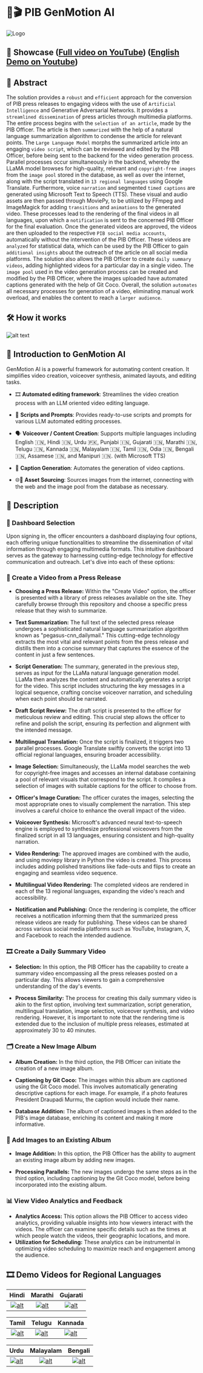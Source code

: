 
# 🚀🎬 PIB GenMotion AI
![Logo](https://res.cloudinary.com/dgccztjql/image/upload/v1695878803/sih/logo_2_ae2wwn.png)

## 🎥 Showcase ([Full video on YouTube](https://youtu.be/F-C8H0U3_QQ?feature=shared)) ([English Demo on Youtube](https://youtube.com/shorts/u4i3fN9t9cE?si=m5XGg4BN6sr-a7rG))

## 🌟 Abstract
The solution provides a `robust` and `efficient` approach for the conversion of PIB press releases to engaging videos with the use of `Artificial Intelligence` and Generative Adversarial Networks. It provides a `streamlined dissemination` of press articles through multimedia platforms. The entire process begins with the `selection of an article`, made by the PIB Officer. The article is then `summarized` with the help of a natural language summarization algorithm to condense the article for relevant points. The `Large Language Model` morphs the summarized article into an engaging `video script`, which can be reviewed and edited by the PIB Officer, before being sent to the backend for the video generation process. Parallel processes occur simultaneously in the backend, whereby the LLaMA model browses for high-quality, relevant and `copyright-free images` from the `image pool` stored in the database, as well as over the internet, along with the script translated in `13 regional languages` using Google Translate. Furthermore, voice `narration` and segmented `timed captions` are generated using Microsoft Text to Speech (TTS). These visual and audio assets are then passed through MoviePy, to be utilized by FFmpeg and ImageMagick for adding `transitions` and `animations` to the generated video. These processes lead to the rendering of the final videos in all languages, upon which a `notification` is sent to the concerned PIB Officer for the final evaluation. Once the generated videos are approved, the videos are then uploaded to the respective `PIB social media accounts`, automatically without the intervention of the PIB Officer. These videos are `analyzed` for statistical data, which can be used by the PIB Officer to gain `additional insights` about the outreach of the article on all social media platforms. The solution also allows the PIB Officer to create `daily summary videos`, adding highlighted videos for a particular day in a single video. The `image pool` used in the video generation process can be created and modified by the PIB Officer, where the images uploaded have automated captions generated with the help of Git Coco. Overall, the solution `automates` all necessary processes for generation of a video, eliminating manual work overload, and enables the content to reach a `larger audience`.

## 🛠️ How it works
![alt text](https://res.cloudinary.com/dgccztjql/image/upload/v1695877534/sih/Flowchart_25_hmaezg.png)
## 📝 Introduction to GenMotion AI 
GenMotion AI is a powerful framework for automating content creation. It simplifies video creation, voiceover synthesis, animated layouts, and editing tasks.

- 🎞️ **Automated editing framework**: Streamlines the video creation process with an LLM oriented video editing language.

- 📃 **Scripts and Prompts**: Provides ready-to-use scripts and prompts for various LLM automated editing processes.

- 🗣️ **Voiceover / Content Creation**: Supports multiple languages including English 🇮🇳, Hindi 🇮🇳, Urdu 🇵🇰, Punjabi 🇮🇳, Gujarati 🇮🇳, Marathi 🇮🇳, Telugu 🇮🇳, Kannada 🇮🇳, Malayalam 🇮🇳, Tamil 🇮🇳, Odia 🇮🇳, Bengali 🇮🇳, Assamese 🇮🇳, and Manipuri 🇮🇳. (with Microsoft TTS)

- 🔗 **Caption Generation**: Automates the generation of video captions.

- 🌐🎥 **Asset Sourcing**: Sources images from the internet, connecting with the web and the image pool from the database as necessary.

## 📄 Description
### 📇 Dashboard Selection
Upon signing in, the officer encounters a dashboard displaying four options, each offering unique functionalities to streamline the dissemination of vital information through engaging multimedia formats. This intuitive dashboard serves as the gateway to harnessing cutting-edge technology for effective communication and outreach. Let's dive into each of these options:

### 🎥 Create a Video from a Press Release
- **Choosing a Press Release:** Within the "Create Video" option, the officer is presented with a library of press releases available on the site. They carefully browse through this repository and choose a specific press release that they wish to summarize.

- **Text Summarization:** The full text of the selected press release undergoes a sophisticated natural language summarization algorithm known as "pegasus-cnn_dailymail." This cutting-edge technology extracts the most vital and relevant points from the press release and distills them into a concise summary that captures the essence of the content in just a few sentences.

- **Script Generation:** The summary, generated in the previous step, serves as input for the LLaMa natural language generation model. LLaMa then analyzes the content and automatically generates a script for the video. This script includes structuring the key messages in a logical sequence, crafting concise voiceover narration, and scheduling when each point should be narrated.

- **Draft Script Review:** The draft script is presented to the officer for meticulous review and editing. This crucial step allows the officer to refine and polish the script, ensuring its perfection and alignment with the intended message.

- **Multilingual Translation:** Once the script is finalized, it triggers two parallel processes. Google Translate swiftly converts the script into 13 official regional languages, ensuring broader accessibility.

- **Image Selection:** Simultaneously, the LLaMa model searches the web for copyright-free images and accesses an internal database containing a pool of relevant visuals that correspond to the script. It compiles a selection of images with suitable captions for the officer to choose from.

- **Officer's Image Curation:** The officer curates the images, selecting the most appropriate ones to visually complement the narration. This step involves a careful choice to enhance the overall impact of the video.

- **Voiceover Synthesis:** Microsoft's advanced neural text-to-speech engine is employed to synthesize professional voiceovers from the finalized script in all 13 languages, ensuring consistent and high-quality narration.

- **Video Rendering:** The approved images are combined with the audio, and using moviepy library in Python the video is created. This process includes adding polished transitions like fade-outs and flips to create an engaging and seamless video sequence.

- **Multilingual Video Rendering:** The completed videos are rendered in each of the 13 regional languages, expanding the video's reach and accessibility.

- **Notification and Publishing:** Once the rendering is complete, the officer receives a notification informing them that the summarized press release videos are ready for publishing. These videos can be shared across various social media platforms such as YouTube, Instagram, X, and Facebook to reach the intended audience.

### 🎞️ Create a Daily Summary Video
- **Selection:** In this option, the PIB Officer has the capability to create a summary video encompassing all the press releases posted on a particular day. This allows viewers to gain a comprehensive understanding of the day's events.

- **Process Similarity:** The process for creating this daily summary video is akin to the first option, involving text summarization, script generation, multilingual translation, image selection, voiceover synthesis, and video rendering. However, it is important to note that the rendering time is extended due to the inclusion of multiple press releases, estimated at approximately 30 to 40 minutes.

### 🗂️ Create a New Image Album
- **Album Creation:** In the third option, the PIB Officer can initiate the creation of a new image album.

- **Captioning by Git Coco:** The images within this album are captioned using the Git Coco model. This involves automatically generating descriptive captions for each image. For example, if a photo features President Draupadi Murmu, the caption would include their name.

- **Database Addition:** The album of captioned images is then added to the PIB's image database, enriching its content and making it more informative.

### 📸 Add Images to an Existing Album
- **Image Addition:** In this option, the PIB Officer has the ability to augment an existing image album by adding new images.

- **Processing Parallels:** The new images undergo the same steps as in the third option, including captioning by the Git Coco model, before being incorporated into the existing album.

### 📊 View Video Analytics and Feedback
- **Analytics Access:** This option allows the PIB Officer to access video analytics, providing valuable insights into how viewers interact with the videos. The officer can examine specific details such as the times at which people watch the videos, their geographic locations, and more.
- **Utilization for Scheduling:** These analytics can be instrumental in optimizing video scheduling to maximize reach and engagement among the audience.


<!-- ## ⚙️ Tech Stack

| Name                       | Description |
| -------------------------- | ------------------------------------------------------------ |
| ![alt](https://res.cloudinary.com/dgccztjql/image/upload/v1695885054/sih/next_mr8rav.png) | Next.js is a React framework used for building server-rendered web applications. It provides us with features like server-side rendering, routing, and static site generation. |
| ![alt](https://res.cloudinary.com/dgccztjql/image/upload/v1695886924/sih/tailwind_qnf2ru.png) | Tailwind CSS is a utility-first CSS framework that makes it easy to style web applications by applying predefined classes to HTML elements.It is used for styling our PIB portal. |
| ![alt](https://res.cloudinary.com/dgccztjql/image/upload/v1695886923/sih/Llama_qj9g44.png) | Your GitHub username |
| ![alt](https://res.cloudinary.com/dgccztjql/image/upload/v1695886925/sih/socket_ytu7lc.png) | Your full name |
| ![alt](https://res.cloudinary.com/dgccztjql/image/upload/v1695886924/sih/python_nua2jh.png) | Your full name |
| ![alt](https://res.cloudinary.com/dgccztjql/image/upload/v1695886923/sih/flask_rijl3d.png) | Full OSS license name |
| ![alt](https://res.cloudinary.com/dgccztjql/image/upload/v1695886924/sih/pytorch_nnpjph.png) | Use HTML to prettify your header |
| ![alt](https://res.cloudinary.com/dgccztjql/image/upload/v1695887707/sih/moviepy_rgdyvu.png) | Use table to wrap around About section |
| ![alt](https://res.cloudinary.com/dgccztjql/image/upload/v1695886924/sih/imagemagick_mmhymt.png) | Include Logo section. Only valid when `modern_header == y` |
| ![alt](https://res.cloudinary.com/dgccztjql/image/upload/v1695886923/sih/ffmpeg_cz9yvz.png) | Include section for badges |
| ![alt](https://res.cloudinary.com/dgccztjql/image/upload/v1695886925/sih/vtt_guwkhu.png) | Include Table of Contents |
| ![alt](https://res.cloudinary.com/dgccztjql/image/upload/v1695886923/sih/langchain_jfp0dg.png) | Include Screenshots section |
| ![alt](https://res.cloudinary.com/dgccztjql/image/upload/v1695886924/sih/node_zw9mby.png) | Include Project assistance section |
| ![alt](https://res.cloudinary.com/dgccztjql/image/upload/v1695886924/sih/mongodb_hjupcl.png) | Include Authors & contributors section | -->

## 🎞️ Demo Videos for Regional Languages

| Hindi                      | Marathi                    | Gujarati                   |                  
| :------------------------: | :------------------------: | :------------------------: |
| [![alt](https://res.cloudinary.com/dgccztjql/image/upload/v1696094794/sih/Hindi_qd2awi.png)](https://youtube.com/shorts/BVI6r8SXsTA?si=pdhGJoDfjgu4ufsp) | [![alt](https://res.cloudinary.com/dgccztjql/image/upload/v1696094795/sih/Marathi_xd4uwv.png)](https://youtube.com/shorts/wd-bRVdoGSs?si=IfaSJtMRsp7Lc_-u) | [![alt](https://res.cloudinary.com/dgccztjql/image/upload/v1696094794/sih/Gujarati_dbuvnt.png)](https://youtube.com/shorts/SnwbZYEC51w?si=ZHQvKLEUgNgpnQl0) | 

| Tamil                   | Telugu                      | Kannada                    |
| :------------------------: | :------------------------: | :------------------------: |
| [![alt](https://res.cloudinary.com/dgccztjql/image/upload/v1696094797/sih/Tamil_floxvg.png)](https://youtube.com/shorts/3Uw1WAbb2Xw?si=2cNjZgqK7HgiwuLL) | [![alt](https://res.cloudinary.com/dgccztjql/image/upload/v1696094798/sih/Telugu_wcg1bv.png)](https://youtube.com/shorts/w9euDVBHXf0?si=7Uhy8sibVPEMixqE) | [![alt](https://res.cloudinary.com/dgccztjql/image/upload/v1696094795/sih/Kannada_cjclqa.png)](https://youtube.com/shorts/h9Xj6zR0Oac?si=c9eBa-Cy-PZ7VPLn) |

| Urdu                      | Malayalam                    | Bengali |
| :------------------------: | :------------------------: | :------------------------: | 
|  [![alt](https://res.cloudinary.com/dgccztjql/image/upload/v1696094798/sih/Urdu_uqqmue.png)](https://youtube.com/shorts/85QAwzTmdxI?si=cRu2z3_s_6la9y8k) | [![alt](https://res.cloudinary.com/dgccztjql/image/upload/v1696094794/sih/Malayalam_p81bvt.png)](https://youtube.com/shorts/c-Eh9uFyAAA?si=YJPYi0HHr4eDUq83) | [![alt](https://res.cloudinary.com/dgccztjql/image/upload/v1696094794/sih/Bengali_p3zxeh.png)](https://youtube.com/shorts/oIGt0tsD2vY?si=XVeCsSZ543LRFSSr) |

